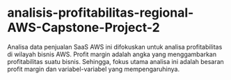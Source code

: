 # analisis-profitabilitas-regional-AWS-Capstone-Project-2
Analisa data penjualan SaaS AWS ini difokuskan untuk analisa profitabilitas di wilayah bisnis AWS. Profit margin adalah angka yang menggambarkan profitabilitas suatu bisnis. Sehingga, fokus utama analisa ini adalah besaran profit margin dan variabel-variabel yang mempengaruhinya.
